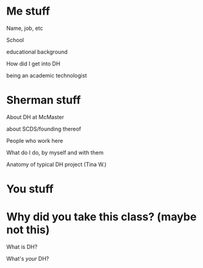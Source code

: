 Me stuff
========

Name, job, etc

School

educational background

How did I get into DH

being an academic technologist

Sherman stuff
=============

About DH at McMaster

about SCDS/founding thereof

People who work here

What do I do, by myself and with them

Anatomy of typical DH project (Tina W.)


You stuff
=========

# Why did you take this class? (maybe not this)

What is DH?

What's *your* DH?



